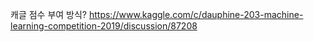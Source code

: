 캐글 점수 부여 방식?
https://www.kaggle.com/c/dauphine-203-machine-learning-competition-2019/discussion/87208

